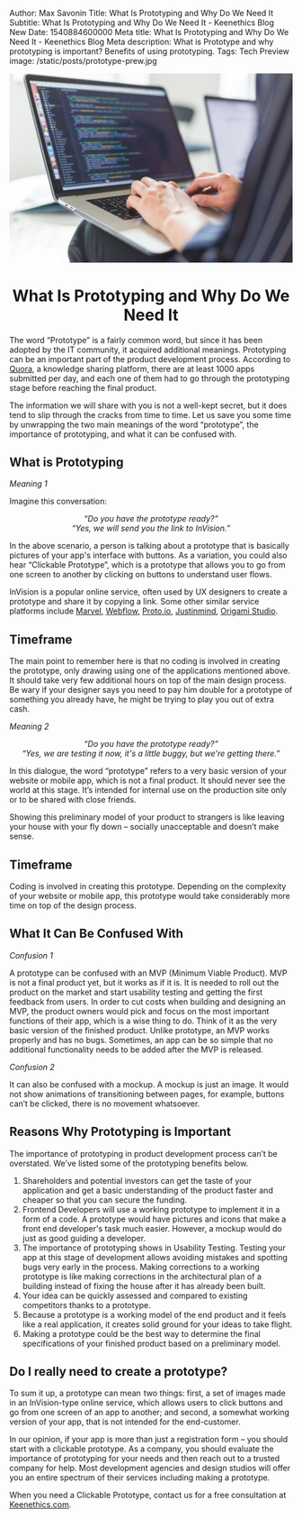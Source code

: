 Author: Max Savonin
Title: What Is Prototyping and Why Do We Need It
Subtitle: What Is Prototyping and Why Do We Need It - Keenethics Blog
New Date: 1540884600000
Meta title: What Is Prototyping and Why Do We Need It - Keenethics Blog
Meta description: What is Prototype and why prototyping is important? Benefits of using prototyping.
Tags: Tech
Preview image: /static/posts/prototype-prew.jpg

![Prototype](/static/posts/prototype.jpg)

<h1 style="text-align: center;">What Is Prototyping and Why Do We Need It</h1>

<p>The word “Prototype” is a fairly common word, but since it has been adopted by the IT community, it acquired additional meanings. Prototyping can be an important part of the product development process. According to <a href="//www.quora.com/How-many-apps-are-submitted-to-Apples-App-Store-on-an-average-day" target="_blank" rel="noopener noreferrer nofollow">Quora</a>, a knowledge sharing platform, there are at least 1000 apps submitted per day, and each one of them had to go through the prototyping stage before reaching the final product.</p>

The information we will share with you is not a well-kept secret, but it does tend to slip through the cracks from time to time. Let us save you some time by unwrapping the two main meanings of the word “prototype”, the importance of prototyping, and what it can be confused with.

## What is Prototyping

*Meaning 1*

Imagine this conversation:

<p style="font-style: italic; text-align: center;">
   “Do you have the prototype ready?”</br>
   “Yes, we will send you the link to InVision.”
</p>

In the above scenario, a person is talking about a prototype that is basically pictures of your app's interface with buttons. As a variation, you could also hear “Clickable Prototype”, which is a prototype that allows you to go from one screen to another by clicking on buttons to understand user flows.

<p>
   InVision is a popular online service, often used by UX designers to create a prototype and share it by copying a link. Some other similar service platforms include
   <a href="//marvelapp.com/" target="_blank" rel="noreferrer noopener nofollow">Marvel</a>,
   <a href="//webflow.com/" target="_blank" rel="noreferrer noopener nofollow">Webflow</a>,
   <a href="//proto.io/" target="_blank" rel="noreferrer noopener nofollow">Proto.io</a>,
   <a href="//www.justinmind.com/" target="_blank" rel="noreferrer noopener nofollow">Justinmind</a>,
   <a href="//origami.design/" target="_blank" rel="noreferrer noopener nofollow">Origami Studio</a>.
</p>

## Timeframe

The main point to remember here is that no coding is involved in creating the prototype, only drawing using one of the applications mentioned above. It should take very few additional hours on top of the main design process. Be wary if your designer says you need to pay him double for a prototype of something you already have, he might be trying to play you out of extra cash.

*Meaning 2*
<p style="font-style: italic; text-align: center;">
   “Do you have the prototype ready?”</br>
   “Yes, we are testing it now, it's a little buggy, but we're getting there.”
</p>

In this dialogue, the word “prototype” refers to a very basic version of your website or mobile app, which is not a final product. It should never see the world at this stage. It’s intended for internal use on the production site only or to be shared with close friends.

Showing this preliminary model of your product to strangers is like leaving your house with your fly down – socially unacceptable and doesn’t make sense.

## Timeframe

Coding is involved in creating this prototype. Depending on the complexity of your website or mobile app, this prototype would take considerably more time on top of the design process.

## What It Can Be Confused With

*Confusion 1*

A prototype can be confused with an MVP (Minimum Viable Product). MVP is not a final product yet, but it works as if it is. It is needed to roll out the product on the market and start usability testing and getting the first feedback from users. In order to cut costs when building and designing an MVP, the product owners would pick and focus on the most important functions of their app, which is a wise thing to do. Think of it as the very basic version of the finished product. Unlike prototype, an MVP works properly and has no bugs. Sometimes, an app can be so simple that no additional functionality needs to be added after the MVP is released.

*Confusion 2*

It can also be confused with a mockup. A mockup is just an image. It would not show animations of transitioning between pages, for example, buttons can’t be clicked, there is no movement whatsoever.

## Reasons Why Prototyping is Important

The importance of prototyping in product development process can’t be overstated. We’ve listed some of the prototyping benefits below.

1. Shareholders and potential investors can get the taste of your application and get a basic understanding of the product faster and cheaper so that you can secure the funding.
2. Frontend Developers will use a working prototype to implement it in a form of a code. A prototype would have pictures and icons that make a front end developer's task much easier. However, a mockup would do just as good guiding a developer.
3. The importance of prototyping shows in Usability Testing. Testing your app at this stage of development allows avoiding mistakes and spotting bugs very early in the process. Making corrections to a working prototype is like making corrections in the architectural plan of a building instead of fixing the house after it has already been built.
4. Your idea can be quickly assessed and compared to existing competitors thanks to a prototype.
5. Because a prototype is a working model of the end product and it feels like a real application, it creates solid ground for your ideas to take flight.
6. Making a prototype could be the best way to determine the final specifications of your finished product based on a preliminary model.

## Do I really need to create a prototype?

To sum it up, a prototype can mean  two things: first, a set of images made in an InVision-type online service, which allows users to click buttons and go from one screen of an app to another; and second, a somewhat working version of your app, that is not intended for the end-customer.

In our opinion, if your app is more than just a registration form – you should start with a clickable prototype. As a company, you should evaluate the importance of prototyping for your needs and then reach out to a trusted company for help. Most development agencies and design studios will offer you an entire spectrum of their services including making a prototype.

<p>
   When you need a Clickable Prototype, contact us for a free consultation at <a href="/" target="_blank" rel="noreferrer noopener">Keenethics.com</a>.
</p>